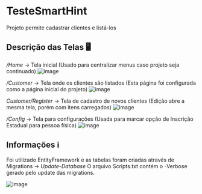 # TesteSmartHint
Projeto permite cadastrar clientes e listá-los

## Descrição das Telas :desktop_computer:
*/Home* -> Tela inicial (Usado para centralizar menus caso projeto seja continuado)
![image](https://github.com/louroRafael/TesteSmartHint/assets/85233181/ecd99223-0ba2-4e7e-922f-d7e5bfc3da79)

*/Customer* -> Tela onde os clientes são listados (Esta página foi configurada como a página inicial do projeto)
![image](https://github.com/louroRafael/TesteSmartHint/assets/85233181/f10e44e3-65ec-402c-8b20-984a3a183dcf)

*Customer/Register* -> Tela de cadastro de novos clientes (Edição abre a mesma tela, porém com itens carregados)
![image](https://github.com/louroRafael/TesteSmartHint/assets/85233181/f3fa6303-0e89-4efa-aa18-7f0d8e21fa87)

*/Config* -> Tela para configurações (Usada para marcar opção de Inscrição Estadual para pessoa física)
![image](https://github.com/louroRafael/TesteSmartHint/assets/85233181/174abb62-9f01-41fe-9981-034190e1ec2b)

## Informações :information_source:
Foi utilizado EntityFramework e as tabelas foram criadas através de Migrations -> *Update-Database*
O arquivo Scripts.txt contém o -Verbose gerado pelo update das migrations.

![image](https://github.com/louroRafael/TesteSmartHint/assets/85233181/2a64c6ca-c37e-4917-a831-7afad46f47e1)
